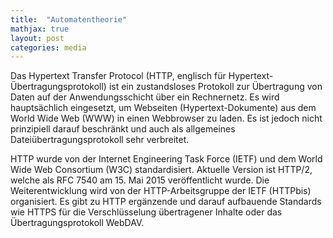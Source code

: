 ```yaml
---
title:  "Automatentheorie"
mathjax: true
layout: post
categories: media
---
```


Das Hypertext Transfer Protocol (HTTP, englisch für Hypertext-Übertragungsprotokoll) ist ein zustandsloses Protokoll zur Übertragung von Daten auf der Anwendungsschicht über ein Rechnernetz. Es wird hauptsächlich eingesetzt, um Webseiten (Hypertext-Dokumente) aus dem World Wide Web (WWW) in einen Webbrowser zu laden. Es ist jedoch nicht prinzipiell darauf beschränkt und auch als allgemeines Dateiübertragungsprotokoll sehr verbreitet.

HTTP wurde von der Internet Engineering Task Force (IETF) und dem World Wide Web Consortium (W3C) standardisiert. Aktuelle Version ist HTTP/2, welche als RFC 7540 am 15. Mai 2015 veröffentlicht wurde. Die Weiterentwicklung wird von der HTTP-Arbeitsgruppe der IETF (HTTPbis) organisiert. Es gibt zu HTTP ergänzende und darauf aufbauende Standards wie HTTPS für die Verschlüsselung übertragener Inhalte oder das Übertragungsprotokoll WebDAV.